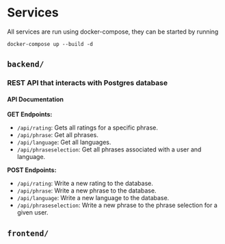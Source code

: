 # Services

All services are run using docker-compose, they can be started by running

```
docker-compose up --build -d
```

## `backend/`

### REST API that interacts with Postgres database

#### API Documentation

**GET Endpoints:**

- `/api/rating`: Gets all ratings for a specific phrase.
- `/api/phrase`: Get all phrases.
- `/api/language`: Get all languages.
- `/api/phraseselection`: Get all phrases associated with a user and language.

**POST Endpoints:**

- `/api/rating`: Write a new rating to the database.
- `/api/phrase`: Write a new phrase to the database.
- `/api/language`: Write a new language to the database.
- `/api/phraseselection`: Write a new phrase to the phrase selection for a given user.

## `frontend/`